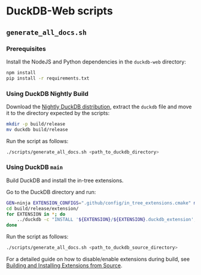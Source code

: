# DuckDB-Web scripts

## `generate_all_docs.sh`

### Prerequisites

Install the NodeJS and Python dependencies in the `duckdb-web` directory:

```bash
npm install
pip install -r requirements.txt
```

### Using DuckDB Nightly Build

Download the [Nightly DuckDB distribution](https://duckdb.org/docs/installation/?version=main), extract the `duckdb` file and move it to the directory expected by the scripts:

```bash
mkdir -p build/release
mv duckdb build/release
```

Run the script as follows:

```bash
./scripts/generate_all_docs.sh <path_to_duckdb_directory>
```

### Using DuckDB `main`

Build DuckDB and install the in-tree extensions.

Go to the DuckDB directory and run:

```bash
GEN=ninja EXTENSION_CONFIGS=".github/config/in_tree_extensions.cmake" make
cd build/release/extension/
for EXTENSION in *; do
    ../duckdb -c "INSTALL '${EXTENSION}/${EXTENSION}.duckdb_extension';"
done
```

Run the script as follows:

```bash
./scripts/generate_all_docs.sh <path_to_duckdb_source_directory>
```

For a detailed guide on how to disable/enable extensions during build, see [Building and Installing Extensions from Source](https://duckdb.org/dev/building#building-and-installing-extensions-from-source).
